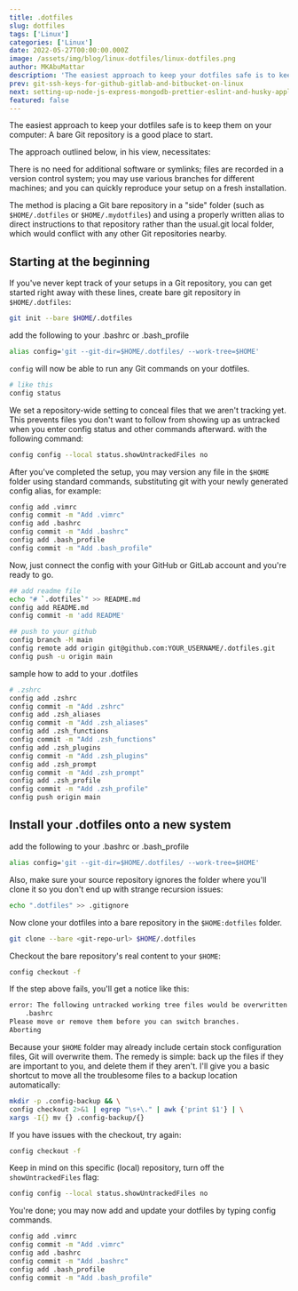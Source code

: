 ```yaml
---
title: .dotfiles
slug: dotfiles
tags: ['Linux']
categories: ['Linux']
date: 2022-05-27T00:00:00.000Z
image: /assets/img/blog/linux-dotfiles/linux-dotfiles.png
author: MKAbuMattar
description: 'The easiest approach to keep your dotfiles safe is to keep them on your computer: A bare Git repository is a good place to start.'
prev: git-ssh-keys-for-github-gitlab-and-bitbucket-on-linux
next: setting-up-node-js-express-mongodb-prettier-eslint-and-husky-application-with-babel-and-authentication-as-an-example
featured: false
---
```


The easiest approach to keep your dotfiles safe is to keep them on your computer: A bare Git repository is a good place to start.

The approach outlined below, in his view, necessitates:

There is no need for additional software or symlinks; files are recorded in a version control system; you may use various branches for different machines; and you can quickly reproduce your setup on a fresh installation.

The method is placing a Git bare repository in a "side" folder (such as `$HOME/.dotfiles` or `$HOME/.mydotfiles`) and using a properly written alias to direct instructions to that repository rather than the usual.git local folder, which would conflict with any other Git repositories nearby.

## Starting at the beginning

If you've never kept track of your setups in a Git repository, you can get started right away with these lines, create bare git repository in `$HOME/.dotfiles`:

```bash
git init --bare $HOME/.dotfiles
```

add the following to your .bashrc or .bash_profile

```bash
alias config='git --git-dir=$HOME/.dotfiles/ --work-tree=$HOME'
```

`config` will now be able to run any Git commands on your dotfiles.

```bash
# like this
config status
```

We set a repository-wide setting to conceal files that we aren't tracking yet. This prevents files you don't want to follow from showing up as untracked when you enter config status and other commands afterward. with the following command:

```bash
config config --local status.showUntrackedFiles no
```

After you've completed the setup, you may version any file in the `$HOME` folder using standard commands, substituting git with your newly generated config alias, for example:

```bash
config add .vimrc
config commit -m "Add .vimrc"
config add .bashrc
config commit -m "Add .bashrc"
config add .bash_profile
config commit -m "Add .bash_profile"
```

Now, just connect the config with your GitHub or GitLab account and you're ready to go.

```bash
## add readme file
echo "# `.dotfiles`" >> README.md
config add README.md
config commit -m 'add README'

## push to your github
config branch -M main
config remote add origin git@github.com:YOUR_USERNAME/.dotfiles.git
config push -u origin main
```

sample how to add to your .dotfiles

```bash
# .zshrc
config add .zshrc
config commit -m "Add .zshrc"
config add .zsh_aliases
config commit -m "Add .zsh_aliases"
config add .zsh_functions
config commit -m "Add .zsh_functions"
config add .zsh_plugins
config commit -m "Add .zsh_plugins"
config add .zsh_prompt
config commit -m "Add .zsh_prompt"
config add .zsh_profile
config commit -m "Add .zsh_profile"
config push origin main
```

## Install your .dotfiles onto a new system

add the following to your .bashrc or .bash_profile

```bash
alias config='git --git-dir=$HOME/.dotfiles/ --work-tree=$HOME'
```

Also, make sure your source repository ignores the folder where you'll clone it so you don't end up with strange recursion issues:

```bash
echo ".dotfiles" >> .gitignore
```

Now clone your dotfiles into a bare repository in the `$HOME:dotfiles` folder.

```bash
git clone --bare <git-repo-url> $HOME/.dotfiles
```

Checkout the bare repository's real content to your `$HOME`:

```bash
config checkout -f
```

If the step above fails, you'll get a notice like this:

```bash
error: The following untracked working tree files would be overwritten by checkout:
    .bashrc
Please move or remove them before you can switch branches.
Aborting
```

Because your `$HOME` folder may already include certain stock configuration files, Git will overwrite them. The remedy is simple: back up the files if they are important to you, and delete them if they aren't. I'll give you a basic shortcut to move all the troublesome files to a backup location automatically:

```bash
mkdir -p .config-backup && \
config checkout 2>&1 | egrep "\s+\." | awk {'print $1'} | \
xargs -I{} mv {} .config-backup/{}
```

If you have issues with the checkout, try again:

```bash
config checkout -f
```

Keep in mind on this specific (local) repository, turn off the `showUntrackedFiles` flag:

```bash
config config --local status.showUntrackedFiles no
```

You're done; you may now add and update your dotfiles by typing config commands.

```bash
config add .vimrc
config commit -m "Add .vimrc"
config add .bashrc
config commit -m "Add .bashrc"
config add .bash_profile
config commit -m "Add .bash_profile"
```
